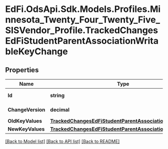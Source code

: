 # EdFi.OdsApi.Sdk.Models.Profiles.Minnesota_Twenty_Four_Twenty_Five_SISVendor_Profile.TrackedChangesEdFiStudentParentAssociationWritableKeyChange

## Properties

Name | Type | Description | Notes
------------ | ------------- | ------------- | -------------
**Id** | **string** | Resource identifier | [optional] 
**ChangeVersion** | **decimal** | Change version | [optional] 
**OldKeyValues** | [**TrackedChangesEdFiStudentParentAssociationWritableKey**](TrackedChangesEdFiStudentParentAssociationWritableKey.md) |  | [optional] 
**NewKeyValues** | [**TrackedChangesEdFiStudentParentAssociationWritableKey**](TrackedChangesEdFiStudentParentAssociationWritableKey.md) |  | [optional] 

[[Back to Model list]](../README.md#documentation-for-models) [[Back to API list]](../README.md#documentation-for-api-endpoints) [[Back to README]](../README.md)

